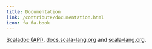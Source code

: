 ```yaml
---
title: Documentation
link: /contribute/documentation.html
icon: fa fa-book
---
```

[Scaladoc (API)](/contribute/scala-standard-library-api-documentation.html), [docs.scala-lang.org](/contribute/add-guides.html) and [scala-lang.org](https://github.com/scala/scala-lang).
